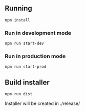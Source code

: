 ## Running

`npm install`

### Run in development mode

`npm run start-dev`

### Run in production mode

`npm run start-prod`

## Build installer

`npm run dist`

Installer will be created in ./release/
